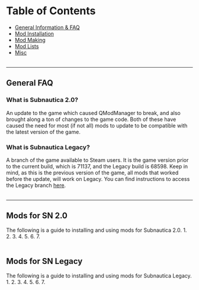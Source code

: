 # Table of Contents
- [General Information & FAQ]()
- [Mod Installation]()
- [Mod Making]()
- [Mod Lists]()
- [Misc]()
<br></br>

---

## General FAQ
### What is Subnautica 2.0?
An update to the game which caused QModManager to break, and also brought along a ton of changes to the game code. Both of these have caused the need for most (if not all) mods to update to be compatible with the latest version of the game. 

### What is Subnautica Legacy?
A branch of the game available to Steam users. It is the game version prior to the current build, which is 71137, and the Legacy build is 68598.
Keep in mind, as this is the previous version of the game, all mods that worked before the update, will work on Legacy.
You can find instructions to access the Legacy branch [here]().
<br></br>

---

## Mods for SN 2.0
The following is a guide to installing and using mods for Subnautica 2.0.
 1.
 2.
 3.
 4.
 5.
 6.
 7.
<br></br>

## Mods for SN Legacy
The following is a guide to installing and using mods for Subnautica Legacy.
 1.
 2.
 3.
 4.
 5.
 6.
 7.
<br></br>
